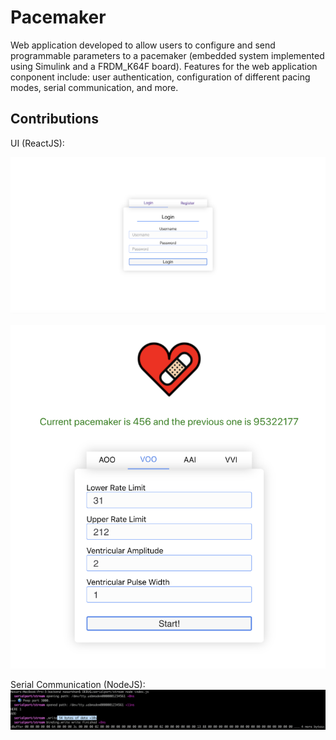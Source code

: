 # Pacemaker

Web application developed to allow users to configure and send programmable parameters to a pacemaker (embedded system implemented using Simulink and a FRDM_K64F board). Features for the web application conponent include: user authentication, configuration of different pacing modes, serial communication, and more.

## Contributions

UI (ReactJS):

![alt text](https://github.com/nasark/ParnasPacemaker/blob/master/demo/demo1.png "First Demo")

![alt text](https://github.com/nasark/ParnasPacemaker/blob/master/demo/demo2.png "Second Demo")


Serial Communication (NodeJS):
![alt text](https://github.com/nasark/ParnasPacemaker/blob/master/demo/74209163_436070697104085_7024972608122650624_n.png "Third Demo")
